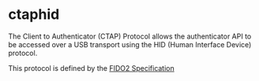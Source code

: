 # ctaphid

The Client to Authenticator (CTAP) Protocol allows the authenticator API to be accessed over a USB transport using the HID (Human Interface Device) protocol.

This protocol is defined by the [FIDO2 Specification](https://fidoalliance.org/specs/fido-v2.1-ps-20210615/fido-client-to-authenticator-protocol-v2.1-ps-20210615.html#usb)
